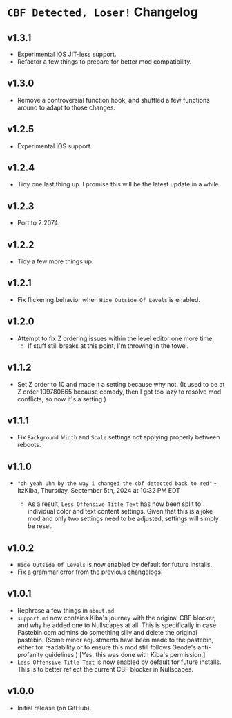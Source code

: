 # `CBF Detected, Loser!` Changelog
## v1.3.1
- Experimental iOS JIT-less support.
- Refactor a few things to prepare for better mod compatibility.
## v1.3.0
- Remove a controversial function hook, and shuffled a few functions around to adapt to those changes.
## v1.2.5
- Experimental iOS support.
## v1.2.4
- Tidy one last thing up. I promise this will be the latest update in a while.
## v1.2.3
- Port to 2.2074.
## v1.2.2
- Tidy a few more things up.
## v1.2.1
- Fix flickering behavior when `Hide Outside Of Levels` is enabled.
## v1.2.0
- Attempt to fix Z ordering issues within the level editor one more time.
  - If stuff still breaks at this point, I'm throwing in the towel.
## v1.1.2
- Set Z order to 10 and made it a setting because why not. (It used to be at Z order 109780665 because comedy, then I got too lazy to resolve mod conflicts, so now it's a setting.)
## v1.1.1
- Fix `Background Width` and `Scale` settings not applying properly between reboots.
## v1.1.0
- `"oh yeah uhh by the way i changed the cbf detected back to red"` <cl>- ItzKiba, Thursday, September 5th, 2024 at 10:32 PM EDT</c>
  - As a result, `Less Offensive Title Text` has now been split to individual color and text content settings. Given that this is a joke mod and only two settings need to be adjusted, settings will simply be reset.
## v1.0.2
- `Hide Outside Of Levels` is now enabled by default for future installs.
- Fix a grammar error from the previous changelogs.
## v1.0.1
- Rephrase a few things in `about.md`.
- `support.md` now contains Kiba's journey with the original CBF blocker, and why he added one to Nullscapes at all. This is specifically in case Pastebin.com admins do something silly and delete the original pastebin. <cy>(Some minor adjustments have been made to the pastebin, either for readability or to ensure this mod still follows Geode's anti-profanity guidelines.) [Yes, this was done with Kiba's permission.]</c>
- `Less Offensive Title Text` is now enabled by default for future installs. This is to better reflect the current CBF blocker in Nullscapes.
## v1.0.0
- Initial release (on GitHub).
